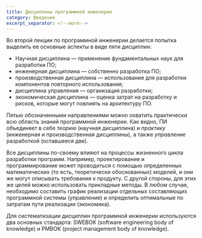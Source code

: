 ```yaml
---
title: Дисциплины программной инженерии
category: Введение
excerpt_separator: <!--more-->
---
```


Во второй лекции по программной инженерии делается попытка выделить ее основные аспекты в виде пяти дисциплин:

  * Научная дисциплина — применение фундаментальных наук для разработки ПО;
  * инженерная дисциплина — собственно разработка ПО;
  * производственная дисциплина — использование для разработки компонентов повторного использования;
  * дисциплина управления — организация разработки;
  * экономическая дисциплина — оценка затрат на разработку и рисков, которые могут повлиять на архитектуру ПО.

<!--more-->

Пятью обозначенными направлениями можно охватить практически всю область знаний программной инженерии. 
Как видно, ПИ объединяет в себе *теорию* (научная дисциплина) и *практику* (инженерная и производственная дисциплины), 
а также *управление* разработкой (оставшееся две).

Все дисциплины по-своему влияют на процессы жизненного цикла разработки программ. Например, 
проектирование и программирование может проводиться с помощью определенных математических 
(то есть, теоретически обоснованных) моделей, и они же могут описывать требования к продукту. 
С другой стороны, для этих же целей можно использовать прикладные методы. В любом случае, 
необходимо составить график реализации отдельных составляющих программной системы (управление) 
и определить оптимальные по затратам пути реализации (экономика).

Для систематизации дисциплин программной инженерии используются два основных стандарта: 
SWEBOK (software engineering body of knowledge) и PMBOK (project management body of knowledge).

